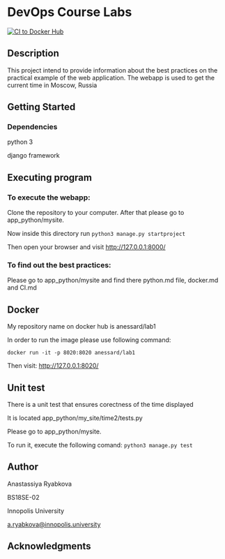 # DevOps Course Labs

[![CI to Docker Hub](https://github.com/Annesard/devops/actions/workflows/main.yml/badge.svg?branch=main)](https://github.com/Annesard/devops/actions/workflows/main.yml)

## Description
This project intend to provide information about the best practices on the practical example of the web application. The webapp is used to get the current time in Moscow, Russia

## Getting Started
### Dependencies
python 3

django framework

## Executing program
### To execute the webapp:

Clone the repository to your computer. After that please go to app_python/mysite.

Now inside this directory run ```python3 manage.py startproject```

Then open your browser and visit http://127.0.0.1:8000/

### To find out the best practices:

Please go to app_python/mysite and find there python.md file, docker.md and CI.md

## Docker
My repository name on docker hub is anessard/lab1

In order to run the image please use following command:

```docker run -it -p 8020:8020 anessard/lab1```

Then visit: http://127.0.0.1:8020/

## Unit test

There is a unit test that ensures corectness of the time displayed

It is located app_python/my_site/time2/tests.py

Please go to app_python/mysite.

To run it, execute the following comand:
```python3 manage.py test```

## Author
Anastassiya Ryabkova

BS18SE-02

Innopolis University

a.ryabkova@innopolis.university

## Acknowledgments
